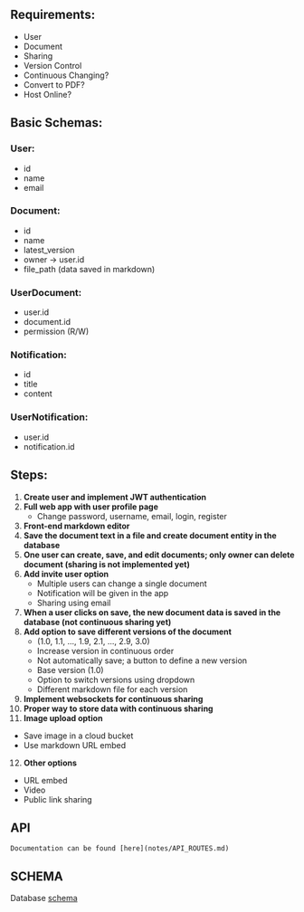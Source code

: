 ## Requirements:
- User
- Document
- Sharing
- Version Control
- Continuous Changing?
- Convert to PDF?
- Host Online?

## Basic Schemas:

### User:
- id
- name
- email

### Document:
- id
- name
- latest_version
- owner -> user.id
- file_path (data saved in markdown)

### UserDocument:
- user.id
- document.id
- permission (R/W)

### Notification:
- id
- title
- content

### UserNotification:
- user.id
- notification.id

## Steps:

1. **Create user and implement JWT authentication**
2. **Full web app with user profile page**
   - Change password, username, email, login, register
3. **Front-end markdown editor**
4. **Save the document text in a file and create document entity in the database**
5. **One user can create, save, and edit documents; only owner can delete document (sharing is not implemented yet)**
6. **Add invite user option**
   - Multiple users can change a single document
   - Notification will be given in the app
   - Sharing using email
7. **When a user clicks on save, the new document data is saved in the database (not continuous sharing yet)**
8. **Add option to save different versions of the document**
   - (1.0, 1.1, ..., 1.9, 2.1, ..., 2.9, 3.0)
   - Increase version in continuous order
   - Not automatically save; a button to define a new version
   - Base version (1.0)
   - Option to switch versions using dropdown
   - Different markdown file for each version
9. **Implement websockets for continuous sharing**
10. **Proper way to store data with continuous sharing**
11. **Image upload option**
   - Save image in a cloud bucket
   - Use markdown URL embed
12. **Other options**
   - URL embed
   - Video
   - Public link sharing




## API
    Documentation can be found [here](notes/API_ROUTES.md)


## SCHEMA
   Database [schema](notes/SCHEMA.md)

